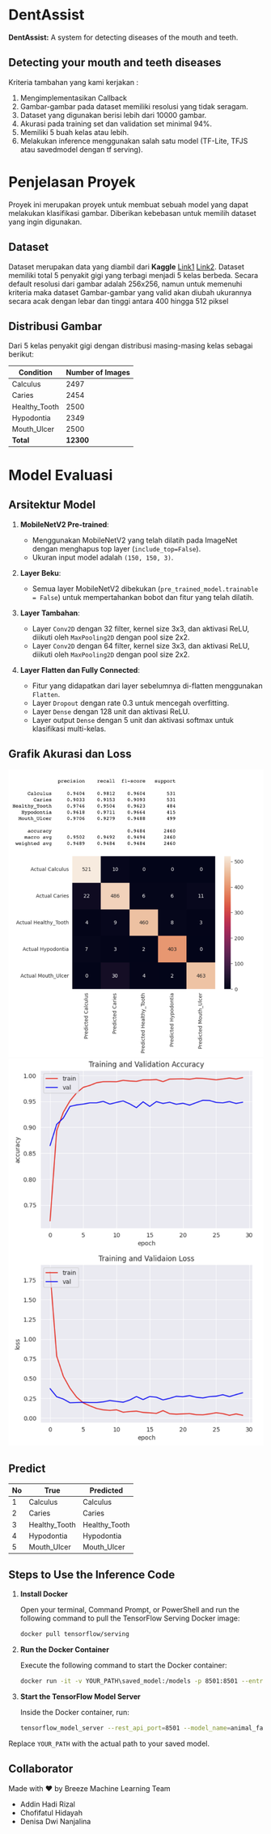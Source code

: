 # DentAssist
**DentAssist:** A system for detecting diseases of the mouth and teeth.
## Detecting your mouth and teeth diseases

Kriteria tambahan yang kami kerjakan :

1. Mengimplementasikan Callback
2. Gambar-gambar pada dataset memiliki resolusi yang tidak seragam.
3. Dataset yang digunakan berisi lebih dari 10000 gambar.
4. Akurasi pada training set dan validation set minimal 94%.
5. Memiliki 5 buah kelas atau lebih.
6. Melakukan inference menggunakan salah satu model (TF-Lite, TFJS atau savedmodel dengan tf serving).

# Penjelasan Proyek

Proyek ini merupakan proyek untuk membuat sebuah model yang dapat melakukan klasifikasi gambar. Diberikan kebebasan untuk memilih dataset yang ingin digunakan.

## Dataset

Dataset merupakan data yang diambil dari **Kaggle** [Link1](https://www.kaggle.com/datasets/salmansajid05/oral-diseases/data) [Link2](https://www.kaggle.com/datasets/alielhenidy/tooth-dataset). Dataset memiliki total 5 penyakit gigi yang terbagi menjadi 5 kelas berbeda. Secara default resolusi dari gambar adalah 256x256, namun untuk memenuhi kriteria maka dataset Gambar-gambar yang valid akan diubah ukurannya secara acak dengan lebar dan tinggi antara 400 hingga 512 piksel

## Distribusi Gambar

Dari 5 kelas penyakit gigi dengan distribusi masing-masing kelas sebagai berikut:

| Condition     | Number of Images |
| ------------- | ---------------- |
| Calculus      | 2497             |
| Caries        | 2454             |
| Healthy_Tooth | 2500             |
| Hypodontia    | 2349             |
| Mouth_Ulcer   | 2500             |
| **Total**     | **12300**        |

# Model Evaluasi

## Arsitektur Model

1. **MobileNetV2 Pre-trained**:

   - Menggunakan MobileNetV2 yang telah dilatih pada ImageNet dengan menghapus top layer (`include_top=False`).
   - Ukuran input model adalah `(150, 150, 3)`.

2. **Layer Beku**:

   - Semua layer MobileNetV2 dibekukan (`pre_trained_model.trainable = False`) untuk mempertahankan bobot dan fitur yang telah dilatih.

3. **Layer Tambahan**:

   - Layer `Conv2D` dengan 32 filter, kernel size 3x3, dan aktivasi ReLU, diikuti oleh `MaxPooling2D` dengan pool size 2x2.
   - Layer `Conv2D` dengan 64 filter, kernel size 3x3, dan aktivasi ReLU, diikuti oleh `MaxPooling2D` dengan pool size 2x2.

4. **Layer Flatten dan Fully Connected**:
   - Fitur yang didapatkan dari layer sebelumnya di-flatten menggunakan `Flatten`.
   - Layer `Dropout` dengan rate 0.3 untuk mencegah overfitting.
   - Layer `Dense` dengan 128 unit dan aktivasi ReLU.
   - Layer output `Dense` dengan 5 unit dan aktivasi softmax untuk klasifikasi multi-kelas.

## Grafik Akurasi dan Loss

<img src="https://github.com/DentAssist/Machine-Learning/blob/main/images/akurasi.png" width="700">
<img src="https://github.com/DentAssist/Machine-Learning/blob/main/images/grafik.png" width="700">

## Predict

| No  | True          | Predicted     |
| --- | ------------- | ------------- |
| 1   | Calculus      | Calculus      |
| 2   | Caries        | Caries        |
| 3   | Healthy_Tooth | Healthy_Tooth |
| 4   | Hypodontia    | Hypodontia    |
| 5   | Mouth_Ulcer   | Mouth_Ulcer   |

## Steps to Use the Inference Code

1. **Install Docker**

    Open your terminal, Command Prompt, or PowerShell and run the following command to pull the TensorFlow Serving Docker image:
    ```sh
    docker pull tensorflow/serving
    ```

2. **Run the Docker Container**

    Execute the following command to start the Docker container:
    ```sh
    docker run -it -v YOUR_PATH\saved_model:/models -p 8501:8501 --entrypoint /bin/bash tensorflow/serving
    ```

3. **Start the TensorFlow Model Server**

    Inside the Docker container, run:
    ```sh
    tensorflow_model_server --rest_api_port=8501 --model_name=animal_faces_model --model_base_path=/models/animal_faces_model/
    ```

Replace `YOUR_PATH` with the actual path to your saved model.

## Collaborator
Made with ❤️ by Breeze Machine Learning Team
- Addin Hadi Rizal
- Chofifatul Hidayah
- Denisa Dwi Nanjalina

